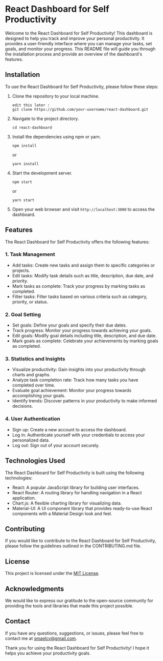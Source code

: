 # React Dashboard for Self Productivity

Welcome to the React Dashboard for Self Productivity! This dashboard is designed to help you track and improve your personal productivity. It provides a user-friendly interface where you can manage your tasks, set goals, and monitor your progress. This README file will guide you through the installation process and provide an overview of the dashboard's features.

## Installation

To use the React Dashboard for Self Productivity, please follow these steps:

1. Clone the repository to your local machine.

   ```
   edit this later :
   git clone https://github.com/your-username/react-dashboard.git
   ```

2. Navigate to the project directory.

   ```
   cd react-dashboard
   ```

3. Install the dependencies using npm or yarn.

   ```
   npm install
   ```

   or

   ```
   yarn install
   ```

4. Start the development server.

   ```
   npm start
   ```

   or

   ```
   yarn start
   ```

5. Open your web browser and visit `http://localhost:3000` to access the dashboard.

## Features

The React Dashboard for Self Productivity offers the following features:

### 1. Task Management

- Add tasks: Create new tasks and assign them to specific categories or projects.
- Edit tasks: Modify task details such as title, description, due date, and priority.
- Mark tasks as complete: Track your progress by marking tasks as completed.
- Filter tasks: Filter tasks based on various criteria such as category, priority, or status.

### 2. Goal Setting

- Set goals: Define your goals and specify their due dates.
- Track progress: Monitor your progress towards achieving your goals.
- Edit goals: Modify goal details including title, description, and due date.
- Mark goals as complete: Celebrate your achievements by marking goals as completed.

### 3. Statistics and Insights

- Visualize productivity: Gain insights into your productivity through charts and graphs.
- Analyze task completion rate: Track how many tasks you have completed over time.
- Evaluate goal achievement: Monitor your progress towards accomplishing your goals.
- Identify trends: Discover patterns in your productivity to make informed decisions.

### 4. User Authentication

- Sign up: Create a new account to access the dashboard.
- Log in: Authenticate yourself with your credentials to access your personalized data.
- Log out: Sign out of your account securely.

## Technologies Used

The React Dashboard for Self Productivity is built using the following technologies:

- React: A popular JavaScript library for building user interfaces.
- React Router: A routing library for handling navigation in a React application.
- Chart.js: A flexible charting library for visualizing data.
- Material-UI: A UI component library that provides ready-to-use React components with a Material Design look and feel.

## Contributing

If you would like to contribute to the React Dashboard for Self Productivity, please follow the guidelines outlined in the CONTRIBUTING.md file.

## License

This project is licensed under the [MIT License](LICENSE).

## Acknowledgments

We would like to express our gratitude to the open-source community for providing the tools and libraries that made this project possible.

## Contact

If you have any questions, suggestions, or issues, please feel free to contact me at [smaelcv@gmail.com](mailto:your-email@example.com).

Thank you for using the React Dashboard for Self Productivity! I hope it helps you achieve your productivity goals.
